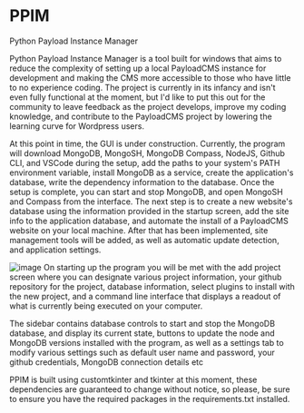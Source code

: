 # PPIM
Python Payload Instance Manager

Python Payload Instance Manager is a tool built for windows that aims to reduce the complexity of setting up a local PayloadCMS instance for development and making the CMS more accessible to those who have little to no experience coding. The project is currently in its infancy and isn't even fully functional at the moment, but I'd like to put this out for the community to leave feedback as the project develops, improve my coding knowledge, and contribute to the PayloadCMS project by lowering the learning curve for Wordpress users.

At this point in time, the GUI is under construction. Currently, the program will download MongoDB, MongoSH, MongoDB Compass, NodeJS, Github CLI, and VSCode during the setup, add the paths to your system's PATH environment variable, install MongoDB as a service, create the application's database, write the dependency information to the database. Once the setup is complete, you can start and stop MongoDB, and open MongoSH and Compass from the interface. The next step is to create a new website's database using the information provided in the startup screen, add the site info to the application database, and automate the install of a PayloadCMS website on your local machine. After that has been implemented, site management tools will be added, as well as automatic update detection, and application settings.

![image](https://user-images.githubusercontent.com/105748910/218302565-936208a6-8f3e-4289-b1b9-f30082698a68.png)
On starting up the program you will be met with the add project screen where you can designate various project information, your github repository for the project, database information, select plugins to install with the new project, and a command line interface that displays a readout of what is currently being executed on your computer.

The sidebar contains database controls to start and stop the MongoDB database, and display its current state, buttons to update the node and MongoDB versions installed with the program, as well as a settings tab to modify various settings such as default user name and password, your github credentials, MongoDB connection details etc

PPIM is built using customtkinter and tkinter at this moment, these dependencies are guaranteed to change without notice, so please, be sure to ensure you have the required packages in the requirements.txt installed.
